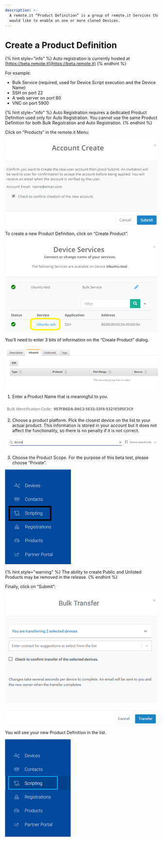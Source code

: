 ```yaml
---
description: >-
  A remote.it “Product Definition” is a group of remote.it Services that you
  would like to enable on one or more cloned Devices.
---
```


# Create a Product Definition

{% hint style="info" %}
Auto registration is currently hosted at [https://beta.remote.it](https://beta.remote.it)
{% endhint %}

For example:

* Bulk Service \(required, used for Device Script execution and the Device Name\)
* SSH on port 22
* A web server on port 80
* VNC on port 5900

{% hint style="info" %}
Auto Registration requires a dedicated Product Definition used only for Auto Registration. You cannot use the same Product Definition for both Bulk Registration and Auto Registration.
{% endhint %}

Click on "Products" in the remote.it Menu:

![](../../.gitbook/assets/image%20%28153%29.png)

To create a new Product Definition, click on “Create Product”.

![](../../.gitbook/assets/image%20%28206%29.png)

You’ll need to enter 3 bits of information on the “Create Product” dialog.

![](../../.gitbook/assets/image%20%28115%29.png)

1. Enter a Product Name that is meaningful to you.

![](../../.gitbook/assets/image%20%28399%29.png)

2. Choose a product platform.  Pick the closest device on the list to your actual product.  This information is stored in your account but it does not affect the functionality, so there is no penalty if it is not correct.

![](../../.gitbook/assets/image%20%28221%29.png)

3. Choose the Product Scope.  For the purpose of this beta test, please choose “Private”.

![](../../.gitbook/assets/image%20%28110%29.png)

{% hint style="warning" %}
The ability to create Public and Unlisted Products may be removed in the release.
{% endhint %}

Finally, click on “Submit”:

![](../../.gitbook/assets/image%20%28177%29.png)

You will see your new Product Definition in the list.

![](../../.gitbook/assets/image%20%28307%29.png)

